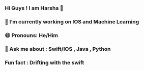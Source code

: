 ###                                          Hi Guys ! I am Harsha 👋
###                           🔭 I’m currently working on IOS and Machine Learning 














### 😄 Pronouns: He/Him
### 💬 Ask me about : Swift/IOS , Java , Python
### Fun fact : Drifting with the swift

<!--
**harshavardhanyadav2004/harshavardhanyadav2004** is a ✨ _special_ ✨ repository because its `README.md` (this file) appears on your GitHub profile.

Here are some ideas to get you started:

- 🔭 I’m currently working on ...
- 🌱 I’m currently learning ...
- 👯 I’m looking to collaborate on ...
- 🤔 I’m looking for help with ...
- 💬 Ask me about ...
- 📫 How to reach me: ...
- 😄 Pronouns: ...
- ⚡ Fun fact: ...
-->
